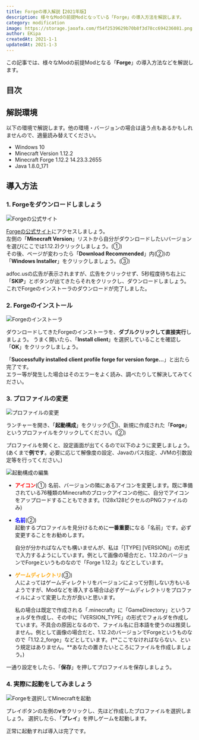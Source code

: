 ```yaml
---
title: Forgeの導入解説【2021年版】
description: 様々なModの前提Modとなっている「Forge」の導入方法を解説します。
category: modification
image: https://storage.jaoafa.com/f54f2539629b70b8f3d78cc694236081.png
author: EKipa
createdAt: 2021-1-1
updatedAt: 2021-1-3
---
```


この記事では、様々なModの前提Modとなる「**Forge**」の導入方法などを解説します。

## 目次

<!--contents-->

## 解説環境

以下の環境で解説します。他の環境・バージョンの場合は違う点もあるかもしれませんので、適量読み替えてください。

- Windows 10
- Minecraft Version 1.12.2
- Minecraft Forge 1.12.2 14.23.3.2655
- Java 1.8.0_171

## 導入方法

### 1. Forgeをダウンロードしましょう

![Forgeの公式サイト](https://storage.jaoafa.com/e9be87582a12b68052fcaf59fa880076.png)

[Forgeの公式サイト](http://files.minecraftforge.net)にアクセスしましょう。  
左側の「**Minecraft Version**」リストから自分がダウンロードしたいバージョンを選び(ここでは1.12.2)クリックしましょう。(①)  
その後、ページが変わったら「**Download Recommended**」内(②)の「**Windows Installer**」をクリックしましょう。(③)

adfoc.usの広告が表示されますが、広告をクリックせず、5秒程度待ち右上に「**SKIP**」とボタンが出てきたらそれをクリックし、ダウンロードしましょう。  
これでForgeのインストーラのダウンロードが完了しました。

### 2. Forgeのインストール

![Forgeのインストーラ](https://storage.jaoafa.com/241a9ce6071568e1d9fb6ee1f6694c27.png)

ダウンロードしてきたForgeのインストーラを、**ダブルクリックして直接実行**しましょう。
うまく開いたら、「**Install client**」を選択していることを確認し「**OK**」をクリックしましょう。

「**Successfully installed client profile forge for version forge...**」と出たら完了です。  
エラー等が発生した場合はそのエラーをよく読み、調べたりして解決してみてください。

### 3. プロファイルの変更

![プロファイルの変更](https://storage.jaoafa.com/c923ffc39256a47662c0bc9d6cd7db02.PNG)

ランチャーを開き、「**起動構成**」をクリック(①)、新規に作成された「**Forge**」というプロファイルをクリックしてください。(②)

プロファイルを開くと、設定画面が出てくるので以下のように変更しましょう。(あくまで**例です**。必要に応じて解像度の設定、Javaのパス指定、JVMの引数設定等を行ってください。)

![起動構成の編集](https://storage.jaoafa.com/43fa5faefd8d880d1c7fa70386c4723d.PNG)

- <span style="color: red;">**アイコン**</span>(①)
 名前、バージョンの隣にあるアイコンを変更します。既に準備されている76種類のMinecraftのブロックアイコンの他に、自分でアイコンをアップロードすることもできます。(128x128ピクセルのPNGファイルのみ)

- <span style="color: blue;">**名前**</span>(②)  
  起動するプロファイルを見分けるために**一番重要**になる「名前」です。必ず変更することをお勧めします。

  自分が分かればなんでも構いませんが、私は「[TYPE] [VERSION]」の形式で入力するようにしています。例として画像の場合だと、1.12.2のバージョンでForgeというものなので「Forge 1.12.2」などとしています。

- <span style="color: orange;">**ゲームディレクトリ**</span>(③)  
  人によってはゲームディレクトリをバージョンによって分割しない方もいるようですが、Modなどを導入する場合は必ずゲームディレクトリをプロファイルによって変更した方が良いと思います。

  私の場合は既定で作成される「.minecraft」に「GameDirectory」というフォルダを作成し、その中に「VERSION_TYPE」の形式でフォルダを作成しています。不具合の原因となるので、ファイル名に日本語を使うのは推奨しません。例として画像の場合だと、1.12.2のバージョンでForgeというものなので「1.12.2_forge」などとしています。(**ここでなければならない、という規定はありません。**あなたの置きたいところにファイルを作成しましょう。)

一通り設定をしたら、「**保存**」を押してプロファイルを保存しましょう。

### 4. 実際に起動をしてみましょう

![Forgeを選択してMinecraftを起動](https://storage.jaoafa.com/687817ad7c5e989cd1177daef431373f.PNG)

プレイボタンの左側の**v**をクリックし、先ほど作成したプロファイルを選択しましょう。
選択したら、「**プレイ**」を押しゲームを起動します。

正常に起動すれば導入は完了です。
